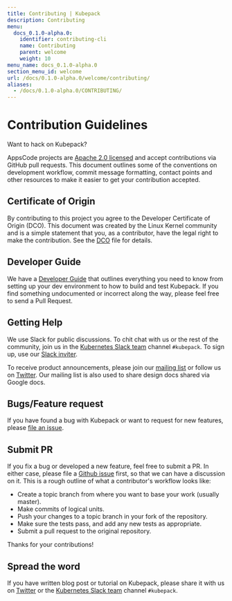 ```yaml
---
title: Contributing | Kubepack
description: Contributing
menu:
  docs_0.1.0-alpha.0:
    identifier: contributing-cli
    name: Contributing
    parent: welcome
    weight: 10
menu_name: docs_0.1.0-alpha.0
section_menu_id: welcome
url: /docs/0.1.0-alpha.0/welcome/contributing/
aliases:
  - /docs/0.1.0-alpha.0/CONTRIBUTING/
---
```


# Contribution Guidelines
Want to hack on Kubepack?

AppsCode projects are [Apache 2.0 licensed](https://github.com/kubepack/kubepack/blob/master/LICENSE) and accept contributions via GitHub pull requests.  This document outlines some of the conventions on development workflow, commit message formatting, contact points and other resources to make it easier to get your contribution accepted.

## Certificate of Origin

By contributing to this project you agree to the Developer Certificate of Origin (DCO). This document was created by the Linux Kernel community and is a
simple statement that you, as a contributor, have the legal right to make the contribution. See the [DCO](https://github.com/kubepack/kubepack/blob/master/DCO) file for details.

## Developer Guide

We have a [Developer Guide](/docs/0.1.0-alpha.0/setup/developer-guide/overview) that outlines everything you need to know from setting up your dev environment to how to build and test Kubepack. If you find something undocumented or incorrect along the way, please feel free to send a Pull Request.

## Getting Help

We use Slack for public discussions. To chit chat with us or the rest of the community, join us in the [Kubernetes Slack team](https://kubernetes.slack.com/messages/C8DS3KKV3/) channel `#kubepack`. To sign up, use our [Slack inviter](http://slack.kubernetes.io/).

To receive product announcements, please join our [mailing list](https://groups.google.com/forum/#!forum/kubepack) or follow us on [Twitter](https://twitter.com/Kubepack). Our mailing list is also used to share design docs shared via Google docs.

## Bugs/Feature request

If you have found a bug with Kubepack or want to request for new features, please [file an issue](https://github.com/kubepack/kubepack/issues/new).

## Submit PR

If you fix a bug or developed a new feature, feel free to submit a PR. In either case, please file a [Github issue](https://github.com/kubepack/kubepack/issues/new) first, so that we can have a discussion on it. This is a rough outline of what a contributor's workflow looks like:

- Create a topic branch from where you want to base your work (usually master).
- Make commits of logical units.
- Push your changes to a topic branch in your fork of the repository.
- Make sure the tests pass, and add any new tests as appropriate.
- Submit a pull request to the original repository.

Thanks for your contributions!

## Spread the word

If you have written blog post or tutorial on Kubepack, please share it with us on [Twitter](https://twitter.com/Kubepack) or the [Kubernetes Slack team](http://slack.kubernetes.io) channel `#kubepack`.
